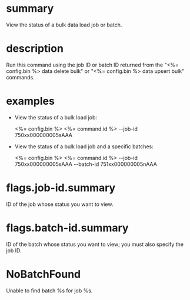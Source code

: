 # summary

View the status of a bulk data load job or batch.

# description

Run this command using the job ID or batch ID returned from the "<%= config.bin %> data delete bulk" or "<%= config.bin %> data upsert bulk" commands.

# examples

- View the status of a bulk load job:

  <%= config.bin %> <%= command.id %> --job-id 750xx000000005sAAA

- View the status of a bulk load job and a specific batches:

  <%= config.bin %> <%= command.id %> --job-id 750xx000000005sAAA --batch-id 751xx000000005nAAA

# flags.job-id.summary

ID of the job whose status you want to view.

# flags.batch-id.summary

ID of the batch whose status you want to view; you must also specify the job ID.

# NoBatchFound

Unable to find batch %s for job %s.
